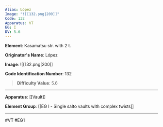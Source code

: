 ```yaml
---
Alias: López
Image: "![[132.png|200]]"
Code: 132
Apparatus: VT
EG: I
DV: 5.6
---
```

**Element**: Kasamatsu str. with 2 t.

**Originator's Name**: López

**Image**:
![[132.png|200]]

**Code Identification Number**: 132

>**Difficulty Value**: 5.6

___
**Apparatus**: [[Vault]]

**Element Group**: [[EG I - Single salto vaults with complex twists]]
___
#VT #EG1
